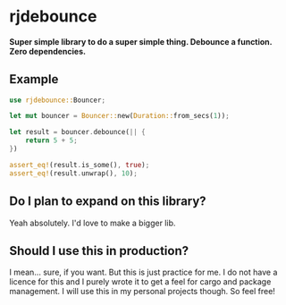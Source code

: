 # rjdebounce

#### Super simple library to do a super simple thing. Debounce a function. Zero dependencies.

## Example

```rust
use rjdebounce::Bouncer;

let mut bouncer = Bouncer::new(Duration::from_secs(1));

let result = bouncer.debounce(|| {
    return 5 + 5;
})

assert_eq!(result.is_some(), true);
assert_eq!(result.unwrap(), 10);
```

## Do I plan to expand on this library?

Yeah absolutely. I'd love to make a bigger lib.

## Should I use this in production?

I mean... sure, if you want. But this is just practice for me. I do
not have a licence for this and I purely wrote it
to get a feel for cargo and package management. I will
use this in my personal projects though. So feel free!